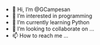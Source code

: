 - 👋 Hi, I’m @GCampesan
- 👀 I’m interested in programming
- 🌱 I’m currently learning Python
- 💞️ I’m looking to collaborate on ...
- 📫 How to reach me ...

<!---
GCampesan/GCampesan is a ✨ special ✨ repository because its `README.md` (this file) appears on your GitHub profile.
You can click the Preview link to take a look at your changes.
--->
